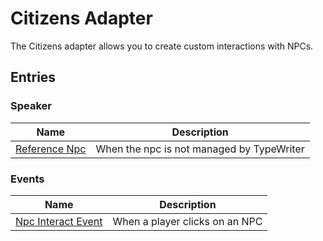 # Citizens Adapter

The Citizens adapter allows you to create custom interactions with NPCs.

## Entries

### Speaker

| Name                                                                 | Description                               |
|----------------------------------------------------------------------|-------------------------------------------|
| [Reference Npc](CitizensAdapter/entries/speaker/ReferenceNpcSpeaker) | When the npc is not managed by TypeWriter |

### Events

| Name                                                                 | Description                    |
|----------------------------------------------------------------------|--------------------------------|
| [Npc Interact Event](CitizensAdapter/entries/event/NpcInteractEvent) | When a player clicks on an NPC |